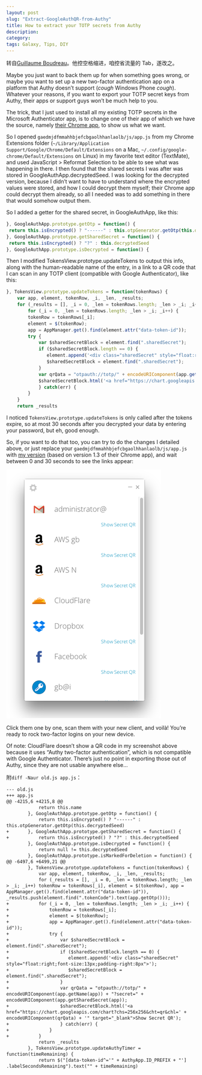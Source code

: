 ```yaml
---
layout: post
slug: "Extract-GoogleAuthQR-from-Authy"
title: How to extract your TOTP secrets from Authy
description: 
category: 
tags: Galaxy, Tips, DIY
---
```


转自[Guillaume Boudreau](https://www.pommepause.com/2014/10/how-to-extract-your-totp-secrets-from-authy/)。他控空格缩进，咱控省流量的 Tab，遂改之。

Maybe you just want to back them up for when something goes wrong, or maybe you want to set up a new two-factor authentication app on a platform that Authy doesn’t support (*cough* Windows Phone *cough*). Whatever your reasons, if you want to export your TOTP secret keys from Authy, their apps or support guys won’t be much help to you.

The trick, that I just used to install all my existing TOTP secrets in the Microsoft Authenticator app, is to change one of their app of which we have the source, namely [their Chrome app](https://chrome.google.com/webstore/detail/authy/gaedmjdfmmahhbjefcbgaolhhanlaolb), to show us what we want.

So I opened `gaedmjdfmmahhbjefcbgaolhhanlaolb/js/app.js` from my Chrome Extensions folder (`~/Library/Application Support/Google/Chrome/Default/Extensions` on a Mac, `~/.config/google-chrome/Default/Extensions` on Linux) in my favorite text editor (TextMate), and used JavaScript > Reformat Selection to be able to see what was happening in there. I then found that the shared secrets I was after was stored in GoogleAuthApp.decryptedSeed. I was looking for the decrypted version, because I didn’t want to have to understand where the encrypted values were stored, and how I could decrypt them myself; their Chrome app could decrypt them already, so all I needed was to add something in there that would somehow output them.

So I added a getter for the shared secret, in GoogleAuthApp, like this:

````JavaScript
}, GoogleAuthApp.prototype.getOtp = function() {
 return this.isEncrypted() ? "------" : this.otpGenerator.getOtp(this.decryptedSeed)
}, GoogleAuthApp.prototype.getSharedSecret = function() {
 return this.isEncrypted() ? "?" : this.decryptedSeed
}, GoogleAuthApp.prototype.isDecrypted = function() {
````

Then I modified TokensView.prototype.updateTokens to output this info, along with the human-readable name of the entry, in a link to a QR code that I can scan in any TOTP client (compatible with Google Authenticator), like this:

````JavaScript
}, TokensView.prototype.updateTokens = function(tokenRows) {
	var app, element, tokenRow, _i, _len, _results;
	for (_results = [], _i = 0, _len = tokenRows.length; _len > _i; _i++) tokenRow = tokenRows[_i], element = $(tokenRow), app = AppManager.get().find(element.attr("data-token-id")), _results.push(element.find(".tokenCode").text(app.getOtp()));
		for (_i = 0, _len = tokenRows.length; _len > _i; _i++) {
		tokenRow = tokenRows[_i];
		element = $(tokenRow);
		app = AppManager.get().find(element.attr("data-token-id"));
		try {
			var $sharedSecretBlock = element.find(".sharedSecret");
			if ($sharedSecretBlock.length == 0) {
			   element.append('<div class="sharedSecret" style="float:right;font-size:13px;padding-right:8px">');
			   $sharedSecretBlock = element.find(".sharedSecret");
			}
			var qrQata = "otpauth://totp/" + encodeURIComponent(app.getName(app)) + "?secret=" + encodeURIComponent(app.getSharedSecret(app));
			$sharedSecretBlock.html('<a href="https://chart.googleapis.com/chart?chs=256x256&cht=qr&chl=' + encodeURIComponent(qrQata) + '" target="_blank">Show Secret QR');
			} catch(err) {
		}
	}
	return _results
````

I noticed `TokensView.prototype.updateTokens` is only called after the tokens expire, so at most 30 seconds after you decrypted your data by entering your password, but eh, good enough.

So, if you want to do that too, you can try to do the changes I detailed above, or just replace your `gaedmjdfmmahhbjefcbgaolhhanlaolb/js/app.js` with [my version](/assets/images/2016/Authy-Chrome-app-1.3.js) (based on version 1.3 of their Chrome app), and wait between 0 and 30 seconds to see the links appear:

![Authy-Chrome-app-with-QR-codes](/assets/images/2016/Authy-Chrome-app-with-QR-codes.png)

Click them one by one, scan them with your new client, and voilà! You’re ready to rock two-factor logins on your new device.

Of note: CloudFlare doesn’t show a QR code in my screenshot above because it uses “Authy two-factor authentication”, which is not compatible with Google Authenticator. There’s just no point in exporting those out of Authy, since they are not usable anywhere else…

附`diff -Naur old.js app.js`：

````Patch
--- old.js
+++ app.js
@@ -4215,6 +4215,8 @@
 			return this.name
 		}, GoogleAuthApp.prototype.getOtp = function() {
 			return this.isEncrypted() ? "------" : this.otpGenerator.getOtp(this.decryptedSeed)
+		}, GoogleAuthApp.prototype.getSharedSecret = function() {	
+			return this.isEncrypted() ? "?" : this.decryptedSeed
 		}, GoogleAuthApp.prototype.isDecrypted = function() {
 			return null != this.decryptedSeed
 		}, GoogleAuthApp.prototype.isMarkedForDeletion = function() {
@@ -6497,6 +6499,21 @@
 		}, TokensView.prototype.updateTokens = function(tokenRows) {
 			var app, element, tokenRow, _i, _len, _results;
 			for (_results = [], _i = 0, _len = tokenRows.length; _len > _i; _i++) tokenRow = tokenRows[_i], element = $(tokenRow), app = AppManager.get().find(element.attr("data-token-id")), _results.push(element.find(".tokenCode").text(app.getOtp()));
+			for (_i = 0, _len = tokenRows.length; _len > _i; _i++) {
+				tokenRow = tokenRows[_i];
+				element = $(tokenRow);
+				app = AppManager.get().find(element.attr("data-token-id"));
+				try {
+					var $sharedSecretBlock = element.find(".sharedSecret");
+					if ($sharedSecretBlock.length == 0) {
+					   element.append('<div class="sharedSecret" style="float:right;font-size:13px;padding-right:8px">');
+					   $sharedSecretBlock = element.find(".sharedSecret");
+					}
+					var qrQata = "otpauth://totp/" + encodeURIComponent(app.getName(app)) + "?secret=" + encodeURIComponent(app.getSharedSecret(app));
+					$sharedSecretBlock.html('<a href="https://chart.googleapis.com/chart?chs=256x256&cht=qr&chl=' + encodeURIComponent(qrQata) + '" target="_blank">Show Secret QR');
+					} catch(err) {
+				}
+			}
 			return _results
 		}, TokensView.prototype.updateAuthyTimer = function(timeRemaining) {
 			return $("[data-token-id^='" + AuthyApp.ID_PREFIX + "'] .labelSecondsRemaining").text("" + timeRemaining)
````
